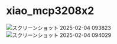 # xiao_mcp3208x2
![スクリーンショット 2025-02-04 093823](https://github.com/user-attachments/assets/b0e01006-bf85-4c52-81ae-fadb77201632)
![スクリーンショット 2025-02-04 094029](https://github.com/user-attachments/assets/418725d9-5018-47a2-933f-fad79e974d11)
